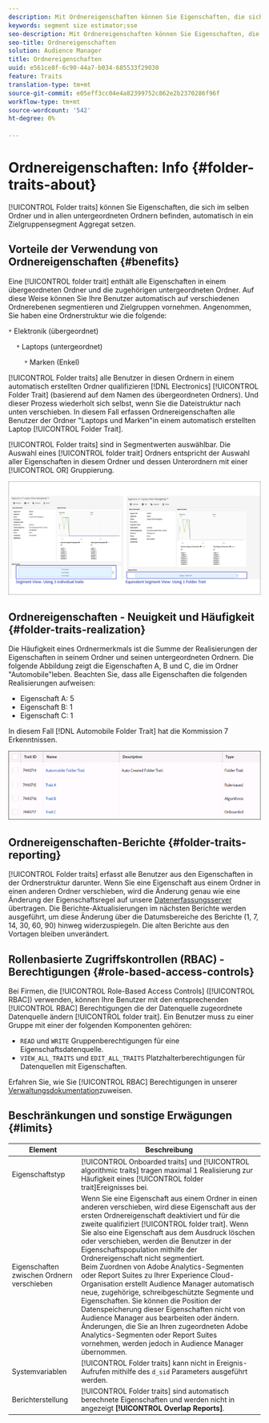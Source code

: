 ```yaml
---
description: Mit Ordnereigenschaften können Sie Eigenschaften, die sich im selben Ordner und in allen untergeordneten Ordnern befinden, automatisch in ein Zielgruppensegment Aggregat.
keywords: segment size estimator;sse
seo-description: Mit Ordnereigenschaften können Sie Eigenschaften, die sich im selben Ordner und in allen untergeordneten Ordnern befinden, automatisch in ein Zielgruppensegment Aggregat.
seo-title: Ordnereigenschaften
solution: Audience Manager
title: Ordnereigenschaften
uuid: e561ce8f-6c90-44a7-b034-685533f29030
feature: Traits
translation-type: tm+mt
source-git-commit: e05eff3cc04e4a82399752c862e2b2370286f96f
workflow-type: tm+mt
source-wordcount: '542'
ht-degree: 0%

---
```



# Ordnereigenschaften: Info {#folder-traits-about}

[!UICONTROL Folder traits] können Sie Eigenschaften, die sich im selben Ordner und in allen untergeordneten Ordnern befinden, automatisch in ein Zielgruppensegment Aggregat setzen.

## Vorteile der Verwendung von Ordnereigenschaften {#benefits}

Eine [!UICONTROL folder trait] enthält alle Eigenschaften in einem übergeordneten Ordner und die zugehörigen untergeordneten Ordner. Auf diese Weise können Sie Ihre Benutzer automatisch auf verschiedenen Ordnerebenen segmentieren und Zielgruppen vornehmen. Angenommen, Sie haben eine Ordnerstruktur wie die folgende:

`*` Elektronik (übergeordnet)

    `*` Laptops (untergeordnet)

        `*` Marken (Enkel)

[!UICONTROL Folder traits] alle Benutzer in diesen Ordnern in einem automatisch erstellten Ordner qualifizieren [!DNL Electronics] [!UICONTROL Folder Trait] (basierend auf dem Namen des übergeordneten Ordners). Und dieser Prozess wiederholt sich selbst, wenn Sie die Dateistruktur nach unten verschieben. In diesem Fall erfassen Ordnereigenschaften alle Benutzer der Ordner &quot;Laptops und Marken&quot;in einem automatisch erstellten Laptop [!UICONTROL Folder Trait].

[!UICONTROL Folder traits] sind in Segmentwerten auswählbar. Die Auswahl eines [!UICONTROL folder trait] Ordners entspricht der Auswahl aller Eigenschaften in diesem Ordner und dessen Unterordnern mit einer [!UICONTROL OR] Gruppierung.

![](assets/folder-traits-compare-border.jpg)

## Ordnereigenschaften - Neuigkeit und Häufigkeit {#folder-traits-realization}

Die Häufigkeit eines Ordnermerkmals ist die Summe der Realisierungen der Eigenschaften in seinem Ordner und seinen untergeordneten Ordnern. Die folgende Abbildung zeigt die Eigenschaften A, B und C, die im Ordner &quot;Automobile&quot;leben. Beachten Sie, dass alle Eigenschaften die folgenden Realisierungen aufweisen:

* Eigenschaft A: 5
* Eigenschaft B: 1
* Eigenschaft C: 1

In diesem Fall [!DNL Automobile Folder Trait] hat die Kommission 7 Erkenntnissen.

![](assets/folder_traits_rollup_border.png)

## Ordnereigenschaften-Berichte {#folder-traits-reporting}

[!UICONTROL Folder traits] erfasst alle Benutzer aus den Eigenschaften in der Ordnerstruktur darunter. Wenn Sie eine Eigenschaft aus einem Ordner in einen anderen Ordner verschieben, wird die Änderung genau wie eine Änderung der Eigenschaftsregel auf unsere [Datenerfassungsserver](../../reference/system-components/components-data-collection.md) übertragen. Die Berichte-Aktualisierungen im nächsten Berichte werden ausgeführt, um diese Änderung über die Datumsbereiche des Berichte (1, 7, 14, 30, 60, 90) hinweg widerzuspiegeln. Die alten Berichte aus den Vortagen bleiben unverändert.

## Rollenbasierte Zugriffskontrollen (RBAC) - Berechtigungen {#role-based-access-controls}

Bei Firmen, die [!UICONTROL Role-Based Access Controls] ([!UICONTROL RBAC]) verwenden, können Ihre Benutzer mit den entsprechenden [!UICONTROL RBAC] Berechtigungen die der Datenquelle zugeordnete Datenquelle ändern [!UICONTROL folder trait]. Ein Benutzer muss zu einer Gruppe mit einer der folgenden Komponenten gehören:

* `READ` und `WRITE` Gruppenberechtigungen für eine Eigenschaftsdatenquelle.
* `VIEW_ALL_TRAITS` und `EDIT_ALL_TRAITS` Platzhalterberechtigungen für Datenquellen mit Eigenschaften.

Erfahren Sie, wie Sie [!UICONTROL RBAC] Berechtigungen in unserer [Verwaltungsdokumentation](../../features/administration/administration-overview.md#create-group)zuweisen.

## Beschränkungen und sonstige Erwägungen {#limits}

| Element | Beschreibung |
|---|---|
| Eigenschaftstyp | [!UICONTROL Onboarded traits] und [!UICONTROL algorithmic traits] tragen maximal 1 Realisierung zur Häufigkeit eines [!UICONTROL folder trait]Ereignisses bei. |
| Eigenschaften zwischen Ordnern verschieben | Wenn Sie eine Eigenschaft aus einem Ordner in einen anderen verschieben, wird diese Eigenschaft aus der ersten Ordnereigenschaft deaktiviert und für die zweite qualifiziert [!UICONTROL folder trait]. Wenn Sie also eine Eigenschaft aus dem Ausdruck löschen oder verschieben, werden die Benutzer in der Eigenschaftspopulation mithilfe der Ordnereigenschaft nicht segmentiert. <br> Beim Zuordnen von Adobe Analytics-Segmenten oder Report Suites zu Ihrer Experience Cloud-Organisation erstellt Audience Manager automatisch neue, zugehörige, schreibgeschützte Segmente und Eigenschaften. Sie können die Position der Datenspeicherung dieser Eigenschaften nicht von Audience Manager aus bearbeiten oder ändern. Änderungen, die Sie an Ihren zugeordneten Adobe Analytics-Segmenten oder Report Suites vornehmen, werden jedoch in Audience Manager übernommen. |
| Systemvariablen | [!UICONTROL Folder traits] kann nicht in Ereignis-Aufrufen mithilfe des `d_sid` Parameters ausgeführt werden. |
| Berichterstellung | [!UICONTROL Folder traits] sind automatisch berechnete Eigenschaften und werden nicht in angezeigt **[!UICONTROL Overlap Reports]**. |